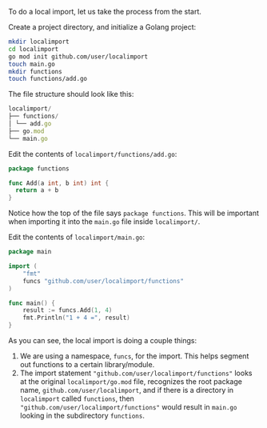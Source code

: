 To do a local import, let us take the process from the start.

Create a project directory, and initialize a Golang project:
```sh
mkdir localimport
cd localimport
go mod init github.com/user/localimport
touch main.go
mkdir functions
touch functions/add.go
```

The file structure should look like this:
```ts
localimport/ 
├── functions/ 
│ └── add.go
├── go.mod  
└── main.go
```

Edit the contents of `localimport/functions/add.go`:
```go
package functions

func Add(a int, b int) int {
  return a + b
}
```

Notice how the top of the file says `package functions`. This will be important when importing it into the `main.go` file inside `localimport/`.

Edit the contents of `localimport/main.go`:
```go
package main

import (
    "fmt"
    funcs "github.com/user/localimport/functions"
)

func main() {
    result := funcs.Add(1, 4)
    fmt.Println("1 + 4 =", result)
}
```

As you can see, the local import is doing a couple things:
1. We are using a namespace, `funcs`, for the import. This helps segment out functions to a certain library/module.
2. The import statement `"github.com/user/localimport/functions"` looks at the original `localimport/go.mod` file, recognizes the root package name, `github.com/user/localimport`, and if there is a directory in `localimport` called `functions`, then `"github.com/user/localimport/functions"` would result in `main.go` looking in the subdirectory `functions`. 
